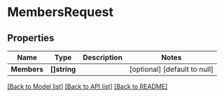 # MembersRequest

## Properties
Name | Type | Description | Notes
------------ | ------------- | ------------- | -------------
**Members** | **[]string** |  | [optional] [default to null]

[[Back to Model list]](../README.md#documentation-for-models) [[Back to API list]](../README.md#documentation-for-api-endpoints) [[Back to README]](../README.md)


